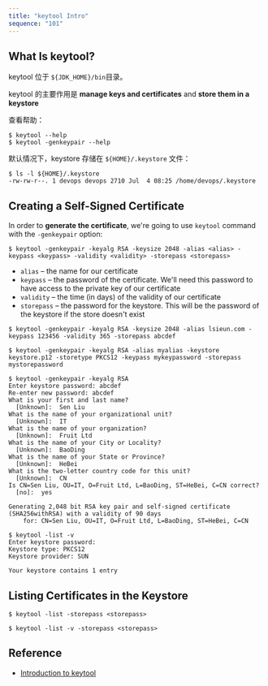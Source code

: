 ```yaml
---
title: "keytool Intro"
sequence: "101"
---
```


## What Is keytool?

keytool 位于 `${JDK_HOME}/bin`目录。

keytool 的主要作用是 **manage keys and certificates** and **store them in a keystore**

查看帮助：

```text
$ keytool --help
$ keytool -genkeypair --help
```

默认情况下，keystore 存储在 `${HOME}/.keystore` 文件：

```text
$ ls -l ${HOME}/.keystore
-rw-rw-r--. 1 devops devops 2710 Jul  4 08:25 /home/devops/.keystore
```

## Creating a Self-Signed Certificate

In order to **generate the certificate**, we're going to use `keytool` command with the `-genkeypair` option:

```text
$ keytool -genkeypair -keyalg RSA -keysize 2048 -alias <alias> -keypass <keypass> -validity <validity> -storepass <storepass>
```

- `alias` – the name for our certificate
- `keypass` – the password of the certificate. We'll need this password to have access to the private key of our certificate
- `validity` – the time (in days) of the validity of our certificate
- `storepass` – the password for the keystore. This will be the password of the keystore if the store doesn't exist

```text
$ keytool -genkeypair -keyalg RSA -keysize 2048 -alias lsieun.com -keypass 123456 -validity 365 -storepass abcdef
```

```text
$ keytool -genkeypair -keyalg RSA -alias myalias -keystore keystore.p12 -storetype PKCS12 -keypass mykeypassword -storepass mystorepassword
```

```text
$ keytool -genkeypair -keyalg RSA
Enter keystore password: abcdef 
Re-enter new password: abcdef
What is your first and last name?
  [Unknown]:  Sen Liu
What is the name of your organizational unit?
  [Unknown]:  IT
What is the name of your organization?
  [Unknown]:  Fruit Ltd
What is the name of your City or Locality?
  [Unknown]:  BaoDing
What is the name of your State or Province?
  [Unknown]:  HeBei
What is the two-letter country code for this unit?
  [Unknown]:  CN
Is CN=Sen Liu, OU=IT, O=Fruit Ltd, L=BaoDing, ST=HeBei, C=CN correct?
  [no]:  yes

Generating 2,048 bit RSA key pair and self-signed certificate (SHA256withRSA) with a validity of 90 days
	for: CN=Sen Liu, OU=IT, O=Fruit Ltd, L=BaoDing, ST=HeBei, C=CN
```

```text
$ keytool -list -v 
Enter keystore password:  
Keystore type: PKCS12
Keystore provider: SUN

Your keystore contains 1 entry
```

## Listing Certificates in the Keystore

```text
$ keytool -list -storepass <storepass>
```

```text
$ keytool -list -v -storepass <storepass>
```

## Reference

- [Introduction to keytool](https://www.baeldung.com/keytool-intro)
